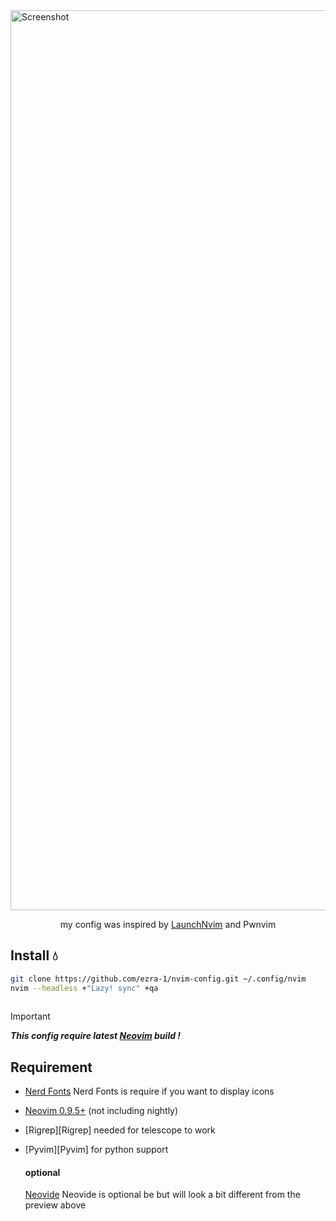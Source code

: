 <img width="1440" alt="Screenshot" src="https://drive.google.com/uc?id=131FfoKLZR8NLhL9ZqqyCFvezuychfpeJ">

<p align="center">
    my config was inspired by <a href="https://github.com/lunarVim/launch.nvim">LaunchNvim</a> and Pwnvim
</p>

## Install 💧
```sh
git clone https://github.com/ezra-1/nvim-config.git ~/.config/nvim
nvim --headless +"Lazy! sync" +qa
 
```
> [!IMPORTANT] 
> ***This config require latest [Neovim][Neovim] build !***

## Requirement

- [Nerd Fonts][NerdFonts] Nerd Fonts is require if you want to display icons

- [Neovim 0.9.5+][Neovim] (not including nightly)

- [Rigrep][Rigrep] needed for telescope to work

- [Pyvim][Pyvim] for python support

     #### optional
     [Neovide][Neovide] Neovide is optional be but will look a bit different from the preview above

[Neovim]: https://github.com/neovim/neovim
[NerdFonts]: https://www.nerdfonts.com/font-downloads
[Neovide]: https://neovide.dev
[Neoim]: https://github.com/neovim

